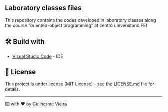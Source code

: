 ## Laboratory classes files
This repository contains the codes developed in laboratory classes along the course "oriented-object programming" at centro universitario FEI

## 🛠️ Build with
* [Visual Studio Code](https://code.visualstudio.com/) - IDE

## 📄 License
This project is under license (MIT License) - see the [LICENSE.md](https://github.com/guilhermevieirasilvagoncalves/object-oriented-programming-FEI/blob/main/LICENSE) file for details.

---
⌨️ with ❤️ by [Guilherme Vieira](https://github.com/guilhermevieirasilvagoncalves)
